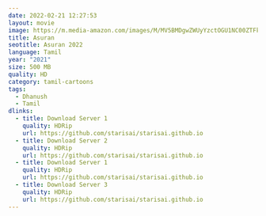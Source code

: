 ```yaml
---
date: 2022-02-21 12:27:53
layout: movie
image: https://m.media-amazon.com/images/M/MV5BMDgwZWUyYzctOGU1NC00ZTFkLTgxM2EtNGU0ZWUwY2Y3YjhkXkEyXkFqcGdeQXVyMTA4NjE0NjEy._V1_.jpg
title: Asuran
seotitle: Asuran 2022
language: Tamil
year: "2021"
size: 500 MB
quality: HD
category: tamil-cartoons
tags:
  - Dhanush
  - Tamil
dlinks:
  - title: Download Server 1
    quality: HDRip
    url: https://github.com/starisai/starisai.github.io
  - title: Download Server 2
    quality: HDRip
    url: https://github.com/starisai/starisai.github.io
  - title: Download Server 1
    quality: HDRip
    url: https://github.com/starisai/starisai.github.io
  - title: Download Server 3
    quality: HDRip
    url: https://github.com/starisai/starisai.github.io
---
```

